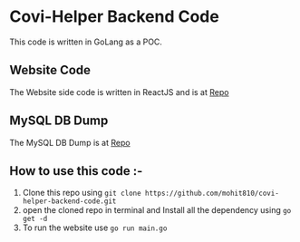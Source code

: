 # Covi-Helper Backend Code

This code is written in GoLang as a POC.

## Website Code

The Website side code is written in ReactJS and is at [Repo](https://github.com/mohit810/covi-helper-website)

## MySQL DB Dump

The MySQL DB Dump is at [Repo](https://github.com/mohit810/covi-helper-MySQL-dump)

## How to use this code :-
1) Clone this repo using `git clone https://github.com/mohit810/covi-helper-backend-code.git`
2) open the cloned repo in terminal and Install all the dependency using `go get -d`
3) To run the website use `go run main.go`
